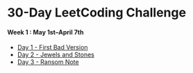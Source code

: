 # 30-Day LeetCoding Challenge
#### Week 1 : May 1st–April 7th
* [Day 1 - First Bad Version](Week1/DAY1.md)
* [Day 2 - Jewels and Stones](Week1/DAY2.md)
* [Day 3 - Ransom Note](Week1/DAY3.md)

